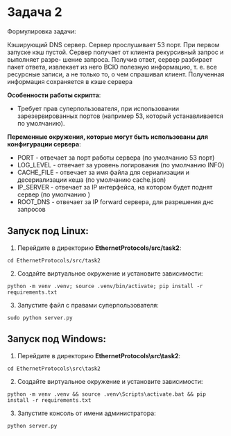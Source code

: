 # Задача 2

Формулировка задачи:

Кэширующий DNS сервер. Сервер прослушивает 53 порт. При первом запуске кэш пустой. Сервер получает от клиента рекурсивный запрос и выполняет разре-
шение запроса. Получив ответ, сервер разбирает пакет ответа, извлекает из него ВСЮ полезную информацию, т. е. все ресурсные записи, а не только то, о чем спрашивал клиент. Полученная информация сохраняется в кэше сервера

**Особенности работы скрипта**:

* Требует прав суперпользователя, при использовании зарезервированных портов (например 53, который устанавливается по умолчанию).

**Переменные окружения, которые могут быть использованы для конфигурации сервера**:

* PORT - отвечает за порт работы сервера (по умолчанию 53 порт)
* LOG_LEVEL - отвечает за уровень логирования (по умолчанию INFO)
* CACHE_FILE - отвечает за имя файла для сериализации и десериализации кеша (по умолчанию cache.json)
* IP_SERVER - отвечает за IP интерфейса, на котором будет поднят сервер (по умолчанию )
* ROOT_DNS - отвечает за IP forward сервера, для разрешения днс запросов

## Запуск под Linux:

1. Перейдите в директорию **EthernetProtocols/src/task2**:

```
cd EthernetProtocols/src/task2
```

2. Создайте виртуальное окружение и установите зависимости:

```
python -m venv .venv; source .venv/bin/activate; pip install -r requirements.txt
```

3. Запустите файл с правами суперпользователя:

`sudo python server.py`


## Запуск под Windows:

1. Перейдите в директорию **EthernetProtocols\src\task2**:

```
cd EthernetProtocols\src\task2
```

2. Создайте виртуальное окружение и установите зависимости:

```
python -m venv .venv && source .venv\Scripts\activate.bat && pip install -r requirements.txt
```

3. Запустите консоль от имени администратора:

`python server.py`

